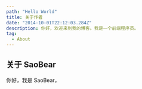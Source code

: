 ```yaml
---
path: "Hello World"
title: 关于作者
date: "2014-10-01T22:12:03.284Z"
description: 你好，欢迎来到我的博客。我是一个前端程序员。
tag:
  - About
---
```


## 关于 SaoBear

你好，我是 SaoBear，
